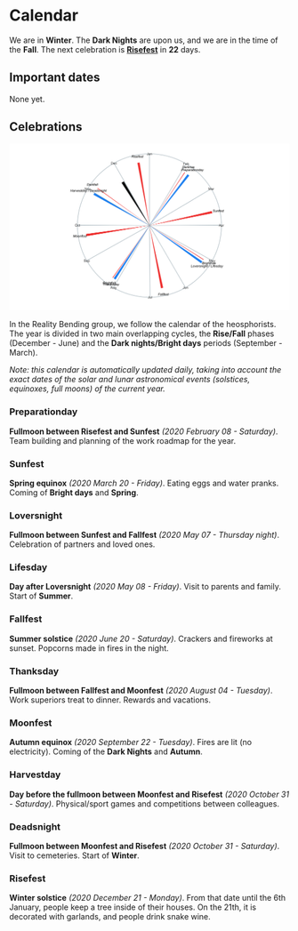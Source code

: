 
# Calendar

We are in **Winter**. The **Dark Nights** are upon us, and we are in the
time of the **Fall**. The next celebration is
[**Risefest**](https://github.com/RealityBending/Calendar#Risefest) in
**22** days.

## Important dates

None yet.

## Celebrations

![](calendar_plot-1.png)<!-- -->

In the Reality Bending group, we follow the calendar of the
heosphorists. The year is divided in two main overlapping cycles, the
**Rise/Fall** phases (December - June) and the **Dark nights/Bright
days** periods (September - March).

*Note: this calendar is automatically updated daily, taking into account
the exact dates of the solar and lunar astronomical events (solstices,
equinoxes, full moons) of the current year.*

### Preparationday

**Fullmoon between Risefest and Sunfest** *(2020 February 08 -
Saturday)*. Team building and planning of the work roadmap for the year.

### Sunfest

**Spring equinox** *(2020 March 20 - Friday)*. Eating eggs and water
pranks. Coming of **Bright days** and **Spring**.

### Loversnight

**Fullmoon between Sunfest and Fallfest** *(2020 May 07 - Thursday
night)*. Celebration of partners and loved ones.

### Lifesday

**Day after Loversnight** *(2020 May 08 - Friday)*. Visit to parents and
family. Start of **Summer**.

### Fallfest

**Summer solstice** *(2020 June 20 - Saturday)*. Crackers and fireworks
at sunset. Popcorns made in fires in the night.

### Thanksday

**Fullmoon between Fallfest and Moonfest** *(2020 August 04 - Tuesday)*.
Work superiors treat to dinner. Rewards and vacations.

### Moonfest

**Autumn equinox** *(2020 September 22 - Tuesday)*. Fires are lit (no
electricity). Coming of the **Dark Nights** and **Autumn**.

### Harvestday

**Day before the fullmoon between Moonfest and Risefest** *(2020 October
31 - Saturday)*. Physical/sport games and competitions between
colleagues.

### Deadsnight

**Fullmoon between Moonfest and Risefest** *(2020 October 31 -
Saturday)*. Visit to cemeteries. Start of **Winter**.

### Risefest

**Winter solstice** *(2020 December 21 - Monday)*. From that date until
the 6th January, people keep a tree inside of their houses. On the 21th,
it is decorated with garlands, and people drink snake wine.
